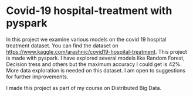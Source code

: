 # Covid-19 hospital-treatment with pyspark

In this project we examine various models on the covid 19 hospital treatment dataset. You can find the dataset on https://www.kaggle.com/arashnic/covid19-hospital-treatment.
This project is made with pyspark. I have explored several models like Random Forest, Decision tress and others but the maximum accuracy I could get is 42%. 
More data exploration is needed on this dataset. I am open to suggestions for further improvements.


I made this project as part of my course on Distributed Big Data.
